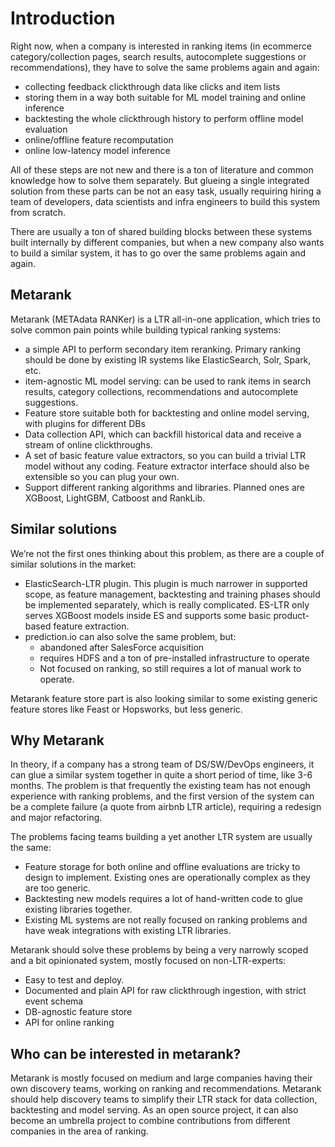 # Introduction

Right now, when a company is interested in ranking items (in ecommerce category/collection pages, 
search results, autocomplete suggestions or recommendations), they have to solve the same problems 
again and again:
* collecting feedback clickthrough data like clicks and item lists
* storing them in a way both suitable for ML model training and online inference
* backtesting the whole clickthrough history to perform offline model evaluation
* online/offline feature recomputation
* online low-latency model inference

All of these steps are not new and there is a ton of literature and common knowledge how to solve 
them separately. But glueing a single integrated solution from these parts can be not an easy 
task, usually requiring hiring a team of developers, data scientists and infra engineers to build 
this system from scratch.

There are usually a ton of shared building blocks between these systems built internally by 
different companies, but when a new company also wants to build a similar system, it has to go 
over the same problems again and again. 

## Metarank

Metarank (METAdata RANKer) is a LTR all-in-one application, which tries to solve common pain 
points while building typical ranking systems:
* a simple API to perform secondary item reranking. Primary ranking should be done by existing 
IR systems like ElasticSearch, Solr, Spark, etc. 
* item-agnostic ML model serving: can be used to rank items in search results, 
category collections, recommendations and autocomplete suggestions.
* Feature store suitable both for backtesting and online model serving, 
with plugins for different DBs
* Data collection API, which can backfill historical data and receive a stream of online clickthroughs.
* A set of basic feature value extractors, so you can build a trivial LTR model without any coding. 
Feature extractor interface should also be extensible so you can plug your own.
* Support different ranking algorithms and libraries. Planned ones are XGBoost, LightGBM, Catboost 
and RankLib. 

## Similar solutions

We’re not the first ones thinking about this problem, as there are a couple of similar solutions 
in the market:
* ElasticSearch-LTR plugin. This plugin is much narrower in supported scope, as feature management, backtesting and training phases should be implemented separately, which is really complicated. ES-LTR only serves XGBoost models inside ES and supports some basic product-based feature extraction.
* prediction.io can also solve the same problem, but:
    * abandoned after SalesForce acquisition
    * requires HDFS and a ton of pre-installed infrastructure to operate
    * Not focused on ranking, so still requires a lot of manual work to operate.

Metarank feature store part is also looking similar to some existing generic feature stores 
like Feast or Hopsworks, but less generic.

## Why Metarank

In theory, if a company has a strong team of DS/SW/DevOps engineers, it can glue a similar 
system together in quite a short period of time, like 3-6 months. The problem is that 
frequently the existing team has not enough experience with ranking problems, and the first 
version of the system can be a complete failure (a quote from airbnb LTR article), 
requiring a redesign and major refactoring.

The problems facing teams building a yet another LTR system are usually the same:
* Feature storage for both online and offline evaluations are tricky to design to implement. 
Existing ones are operationally complex as they are too generic.
* Backtesting new models requires a lot of hand-written code to glue existing libraries together.
* Existing ML systems are not really focused on ranking problems and have weak integrations 
with existing LTR libraries.

Metarank should solve these problems by being a very narrowly scoped and a bit opinionated system, mostly focused on non-LTR-experts:
* Easy to test and deploy.
* Documented and plain API for raw clickthrough ingestion, with strict event schema
* DB-agnostic feature store
* API for online ranking

## Who can be interested in metarank?

Metarank is mostly focused on medium and large companies having their own discovery teams, 
working on ranking and recommendations. Metarank should help discovery teams to simplify
 their LTR stack for data collection, backtesting and model serving. As an open source project, 
 it can also become an umbrella project to combine contributions from different companies in the 
 area of ranking.

